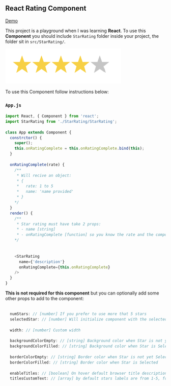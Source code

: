 ## React Rating Component

[Demo](https://filip-vartolomei.github.io/star-rating-react/)

This project is a playground when I was learning **React**.
To use this **Component** you should include `StarRating` folder inside your project, the folder sit in `src/StarRating/`.

![star-rating-component-preview](https://github.com/filip-vartolomei/star-rating-react/blob/master/star-rating-comonent-preview.png)


To use this Component follow instructions below:

### `App.js`

```js
import React, { Component } from 'react';
import StarRating from './StarRating/StarRating';

class App extends Component {
  constrctor() {
    super();
    this.onRatingComplete = this.onRatingComplete.bind(this);
  }

  onRatingComplete(rate) {
    /**
     * Will recive an object:
     * {
     *   rate: 1 to 5 
     *   name: 'name provided'
     * }
    */
  }
  render() {
    /**
     * Star rating must have take 2 props:
     * - name [string]
     * - onRatingComplete [function] so you know the rate and the component group
    */
    

    <StarRating
      name={'description'}
      onRatingComplete={this.onRatingComplete}
    />
  }
}
```

**This is not required for this component** but you can optionally add some other props to add to the component:

```js

  numStars: // [number] If you prefer to use more that 5 stars
  selectedStar: // [number] Will initialize component with the selected star

  width: // [number] Custom width

  backgroundColorEmpty: // [string] Background color when Star is not yet Selected
  backgroundColorFilled: // [string] Background color when Star is Selected

  borderColorEmpty: // [string] Border color when Star is not yet Selected
  borderColorFilled: // [string] Border color when Star is Selected

  enableTitles: // [boolean] On hover default browser title description
  titlesCustomText: // [array] by default stars labels are from 1-5, for custom ones, provide an array like: ['one', 'two'.....]

```
